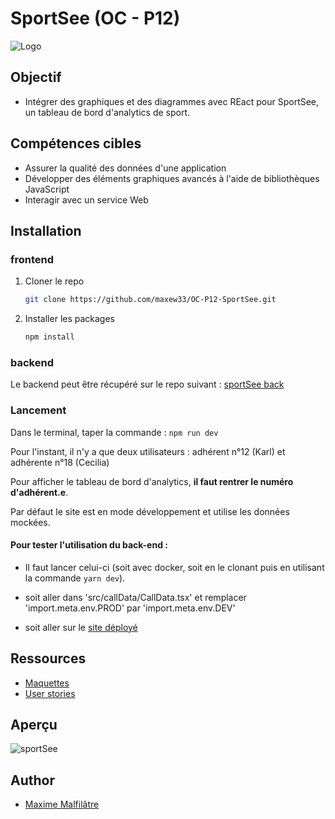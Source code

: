 # SportSee (OC - P12)

![Logo](https://maxime-malfilatre.com/misc/logo.png)

## Objectif

- Intégrer des graphiques et des diagrammes avec REact pour SportSee, un tableau de bord d'analytics de sport.

## Compétences cibles

-   Assurer la qualité des données d'une application
-   Développer des éléments graphiques avancés à l'aide de bibliothèques JavaScript
-   Interagir avec un service Web

## Installation

### frontend

1. Cloner le repo
   ```sh
   git clone https://github.com/maxew33/OC-P12-SportSee.git
   ```
2. Installer les packages
   ```sh
   npm install
    ```

### backend

Le backend peut être récupéré sur le repo suivant : [sportSee back](https://github.com/OpenClassrooms-Student-Center/P9-front-end-dashboard)

### Lancement

Dans le terminal, taper la commande : `npm run dev`

Pour l'instant, il n'y a que deux utilisateurs : adhérent n°12 (Karl) et adhérente n°18 (Cecilia)

Pour afficher le tableau de bord d'analytics, **il faut rentrer le numéro d'adhérent.e**.

Par défaut le site est en mode développement et utilise les données mockées. 

#### Pour tester l'utilisation du back-end :
* Il faut lancer celui-ci (soit avec docker, soit en le clonant puis en utilisant la commande `yarn dev`).

* soit aller dans 'src/callData/CallData.tsx' et remplacer 'import.meta.env.PROD' par 'import.meta.env.DEV'
* soit aller sur le [site déployé](https://maxew33.github.io/OC-P12-SportSee/)

## Ressources

-   [Maquettes](https://www.figma.com/file/BMomGVZqLZb811mDMShpLu/UI-design-Sportify-FR?type=design&node-id=0-1&mode=design&t=3UuBw4tuz2Y00Usm-0)
-   [User stories](https://openclassrooms.notion.site/Tableau-de-bord-SportSee-6686aa4b5f44417881a4884c9af5669e)

## Aperçu

![sportSee](https://maxime-malfilatre.com/misc/screen.png)

## Author

-   [Maxime Malfilâtre](https://www.github.com/maxew33)